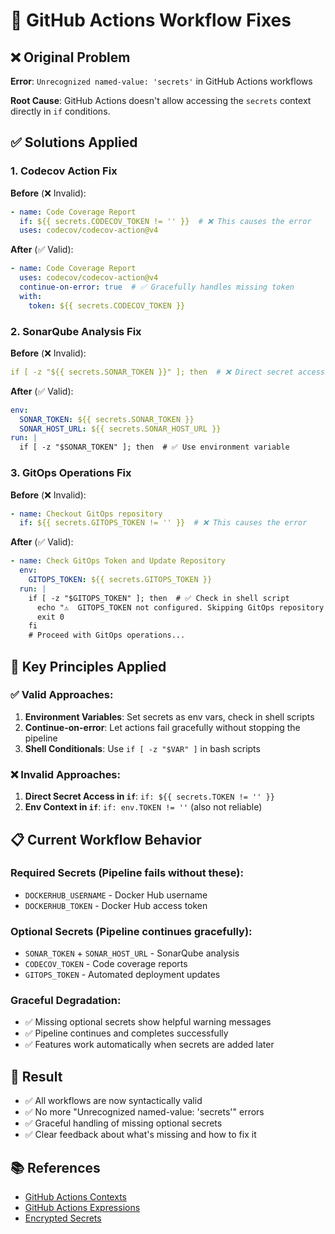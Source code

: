 # 🔧 GitHub Actions Workflow Fixes

## ❌ Original Problem
**Error**: `Unrecognized named-value: 'secrets'` in GitHub Actions workflows

**Root Cause**: GitHub Actions doesn't allow accessing the `secrets` context directly in `if` conditions.

## ✅ Solutions Applied

### 1. **Codecov Action Fix**
**Before** (❌ Invalid):
```yaml
- name: Code Coverage Report
  if: ${{ secrets.CODECOV_TOKEN != '' }}  # ❌ This causes the error
  uses: codecov/codecov-action@v4
```

**After** (✅ Valid):
```yaml
- name: Code Coverage Report
  uses: codecov/codecov-action@v4
  continue-on-error: true  # ✅ Gracefully handles missing token
  with:
    token: ${{ secrets.CODECOV_TOKEN }}
```

### 2. **SonarQube Analysis Fix**
**Before** (❌ Invalid):
```yaml
if [ -z "${{ secrets.SONAR_TOKEN }}" ]; then  # ❌ Direct secret access in shell
```

**After** (✅ Valid):
```yaml
env:
  SONAR_TOKEN: ${{ secrets.SONAR_TOKEN }}
  SONAR_HOST_URL: ${{ secrets.SONAR_HOST_URL }}
run: |
  if [ -z "$SONAR_TOKEN" ]; then  # ✅ Use environment variable
```

### 3. **GitOps Operations Fix**
**Before** (❌ Invalid):
```yaml
- name: Checkout GitOps repository
  if: ${{ secrets.GITOPS_TOKEN != '' }}  # ❌ This causes the error
```

**After** (✅ Valid):
```yaml
- name: Check GitOps Token and Update Repository
  env:
    GITOPS_TOKEN: ${{ secrets.GITOPS_TOKEN }}
  run: |
    if [ -z "$GITOPS_TOKEN" ]; then  # ✅ Check in shell script
      echo "⚠️  GITOPS_TOKEN not configured. Skipping GitOps repository update."
      exit 0
    fi
    # Proceed with GitOps operations...
```

## 🎯 Key Principles Applied

### ✅ **Valid Approaches**:
1. **Environment Variables**: Set secrets as env vars, check in shell scripts
2. **Continue-on-error**: Let actions fail gracefully without stopping the pipeline
3. **Shell Conditionals**: Use `if [ -z "$VAR" ]` in bash scripts

### ❌ **Invalid Approaches**:
1. **Direct Secret Access in `if`**: `if: ${{ secrets.TOKEN != '' }}`
2. **Env Context in `if`**: `if: env.TOKEN != ''` (also not reliable)

## 📋 Current Workflow Behavior

### **Required Secrets** (Pipeline fails without these):
- `DOCKERHUB_USERNAME` - Docker Hub username
- `DOCKERHUB_TOKEN` - Docker Hub access token

### **Optional Secrets** (Pipeline continues gracefully):
- `SONAR_TOKEN` + `SONAR_HOST_URL` - SonarQube analysis
- `CODECOV_TOKEN` - Code coverage reports  
- `GITOPS_TOKEN` - Automated deployment updates

### **Graceful Degradation**:
- ✅ Missing optional secrets show helpful warning messages
- ✅ Pipeline continues and completes successfully
- ✅ Features work automatically when secrets are added later

## 🚀 Result
- ✅ All workflows are now syntactically valid
- ✅ No more "Unrecognized named-value: 'secrets'" errors
- ✅ Graceful handling of missing optional secrets
- ✅ Clear feedback about what's missing and how to fix it

## 📚 References
- [GitHub Actions Contexts](https://docs.github.com/en/actions/learn-github-actions/contexts)
- [GitHub Actions Expressions](https://docs.github.com/en/actions/learn-github-actions/expressions)
- [Encrypted Secrets](https://docs.github.com/en/actions/security-guides/encrypted-secrets)